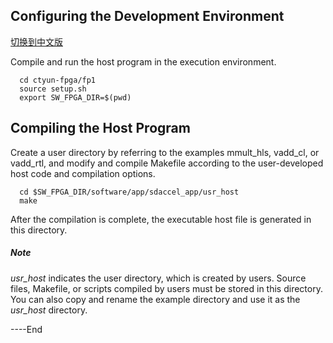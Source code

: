 Configuring the Development Environment
------------------------------------------------------------------------------------------------------------------------------------------------------------------------------------
[切换到中文版](./SDAccel_based_SDK_Configuration_and_Compilation_cn.md)

Compile and run the host program in the execution environment.
```
  cd ctyun-fpga/fp1
  source setup.sh
  export SW_FPGA_DIR=$(pwd)
```

Compiling the Host Program
----------------------------------------------------------------------------------------------------------------------------------------------------------------------------------------

  Create a user directory by referring to the examples mmult_hls, vadd_cl, or vadd_rtl, and modify and compile Makefile according to the user-developed host code and compilation options.

```
  cd $SW_FPGA_DIR/software/app/sdaccel_app/usr_host
  make
```

  After the compilation is complete, the executable host file is generated in this directory.

##### Note

  *usr_host* indicates the user directory, which is created by users. Source files, Makefile, or scripts compiled by users must be stored in this directory.
  You can also copy and rename the example directory and use it as the *usr_host* directory.


----End

